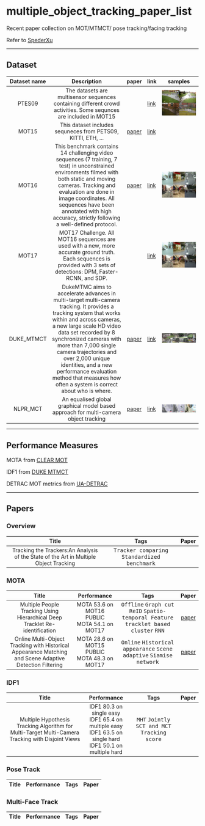 # multiple_object_tracking_paper_list
Recent paper collection on MOT/MTMCT/ pose tracking/facing tracking

Refer to [SpederXu](https://github.com/SpyderXu/multi-object-tracking-paper-list)

------
## Dataset
|Dataset name| Description | paper | link| samples|
|:----:|:----:|:-----:|:------|:----:|
|PTES09|The datasets are multisensor sequences containing  different crowd activities. Some sequnces are included in MOT15| | [link](http://www.cvg.reading.ac.uk/PETS2009/a.html) |![pets09](data/imgs/pets09.jpg)|
|MOT15|This dataset includes sequneces from PETS09, KITTI, ETH, ... |[paper](https://arxiv.org/abs/1504.01942)|[link](https://motchallenge.net/data/2D_MOT_2015/)||
|MOT16|This benchmark contains 14 challenging video sequences (7 training, 7 test) in unconstrained environments filmed with both static and moving cameras. Tracking and evaluation are done in image coordinates. All sequences have been annotated with high accuracy, strictly following a well-defined protocol.|[paper](https://arxiv.org/abs/1603.00831)|[link](https://motchallenge.net/data/MOT16/)|![img](data/imgs/MOT16.jpg)|
|MOT17|MOT17 Challenge. All MOT16 sequences are used with a new, more accurate ground truth. Each sequences is provided with 3 sets of detections: DPM, Faster-RCNN, and SDP.||[link](https://motchallenge.net/data/MOT17/)|![img](data/imgs/MOT16.jpg)|
|DUKE_MTMCT|DukeMTMC aims to accelerate advances in multi-target multi-camera tracking. It provides a tracking system that works within and across cameras, a new large scale HD video data set recorded by 8 synchronized cameras with more than 7,000 single camera trajectories and over 2,000 unique identities, and a new performance evaluation method that measures how often a system is correct about who is where.|[paper](https://users.cs.duke.edu/~tomasi/papers/ristani/ristaniBmtt16.pdf)|[link](http://vision.cs.duke.edu/DukeMTMC/)|![img](/data/imgs/dataset-duke.jpg)|
|NLPR_MCT|An equalised global graphical model based approach for multi-camera object tracking|[paper](https://arxiv.org/pdf/1502.03532.pdf)|[link](http://mct.idealtest.org/Datasets.html)|![image](data/imgs/NLPR_MCT.png)|
-----
## Performance Measures

MOTA from [CLEAR MOT](https://link.springer.com/content/pdf/10.1155/2008/246309.pdf)

IDF1 from [DUKE MTMCT](https://users.cs.duke.edu/~tomasi/papers/ristani/ristaniBmtt16.pdf)

DETRAC MOT metrics from [UA-DETRAC](http://detrac-db.rit.albany.edu/Tracking)

-----
## Papers

### Overview
|Title | Tags | Paper |
|:-----:|:-----:|:------:|
|Tracking the Trackers:An Analysis of the State of the Art in Multiple Object Tracking|<kbd>Tracker comparing</kbd> <kbd>Standardized benchmark</kbd>||

### MOTA

|Title|   Performance   | Tags | Paper |
|:-----:|:-----:|:-----:|:------:|
| Multiple People Tracking Using Hierarchical Deep Tracklet Re-identification|MOTA 53.6 on MOT16 PUBLIC <br> MOTA 54.1 on MOT17 | <kbd>Offline</kbd>  <kbd>Graph cut</kbd> <kbd>ReID</kbd> <kbd>Spatio-temporal Feature</kbd> <kbd>tracklet based</kbd>  <kbd>cluster</kbd> <kbd>RNN</kbd>| [paper](https://arxiv.org/pdf/1811.04091.pdf) |
| Online Multi-Object Tracking with Historical Appearance Matching and Scene Adaptive Detection Filtering|MOTA 28.6 on MOT15 PUBLIC<br> MOTA 48.3 on MOT17 | <kbd>Online</kbd> <kbd>Historical appearance</kbd> <kbd>Scene adaptive</kbd> <kbd>Siamise network</kbd> | [paper](https://arxiv.org/pdf/1811.04091.pdf) |
### IDF1

|Title|Performance | Tags | Paper |
|:-----:|:-----:|:-----:|:------:|
|Multiple Hypothesis Tracking Algorithm for Multi-Target Multi-Camera Tracking with Disjoint Views |IDF1 80.3 on single easy <br> IDF1 65.4 on multiple easy <br> IDF1 63.5 on single hard <br> IDF1 50.1 on multiple hard| <kbd>MHT</kbd> <kbd>Jointly SCT and MCT</kbd> <kbd>Tracking score</kbd>| |

### Pose Track

|Title|Performance | Tags | Paper |
|:-----:|:-----:|:-----:|:------:|

### Multi-Face Track

|Title|Performance | Tags | Paper |
|:-----:|:-----:|:-----:|:------:|



